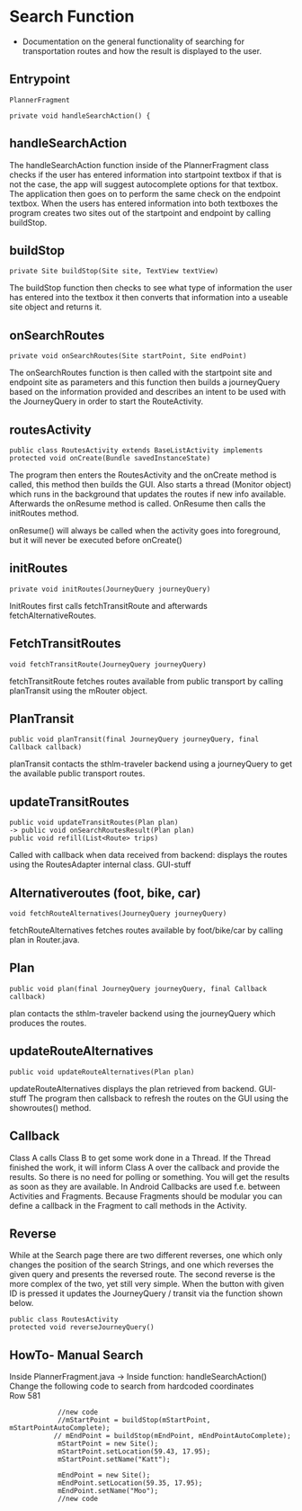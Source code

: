 
# Search Function

- Documentation on the general functionality of searching for transportation routes and how the result is displayed to the user.
## Entrypoint

```
PlannerFragment

private void handleSearchAction() {
```
## handleSearchAction
The handleSearchAction function inside of the PlannerFragment class checks if the user has entered information into startpoint textbox if that is not the case, the app will suggest autocomplete options for that textbox. The application then goes on to perform the same check on the endpoint textbox. When the users has entered information into both textboxes the program creates two sites out of the startpoint and endpoint by calling buildStop.

## buildStop
```
private Site buildStop(Site site, TextView textView)
```


The buildStop function then checks to see what type of information the user has entered into the textbox it then converts that information into a useable site object and returns it.

## onSearchRoutes
```
private void onSearchRoutes(Site startPoint, Site endPoint) 
```

The onSearchRoutes function is then called with the startpoint site and endpoint site as parameters and this function then builds a journeyQuery based on the information provided and describes an intent to be used with the JourneyQuery in order to start the RouteActivity. 

## routesActivity

```
public class RoutesActivity extends BaseListActivity implements
protected void onCreate(Bundle savedInstanceState)
```

The program then enters the RoutesActivity and the onCreate method is called, this method then builds the GUI. Also starts a thread (Monitor object) which runs in the background that updates the routes if new info available.  Afterwards the onResume method is called. OnResume then calls the initRoutes method. 

onResume() will always be called when the activity goes into foreground, but it will never be executed before onCreate() 

## initRoutes

```
private void initRoutes(JourneyQuery journeyQuery)
```

InitRoutes first calls fetchTransitRoute and afterwards fetchAlternativeRoutes.

## FetchTransitRoutes
```
void fetchTransitRoute(JourneyQuery journeyQuery)
```

fetchTransitRoute fetches routes available from public transport by calling planTransit using the mRouter object.

## PlanTransit
```
public void planTransit(final JourneyQuery journeyQuery, final Callback callback)
```

planTransit contacts the sthlm-traveler backend using a journeyQuery to get the available public transport routes.

## updateTransitRoutes

```
public void updateTransitRoutes(Plan plan)
-> public void onSearchRoutesResult(Plan plan)
public void refill(List<Route> trips) 
```

Called with callback when data received from backend: displays the routes using the RoutesAdapter internal class. GUI-stuff



## Alternativeroutes (foot, bike, car)
```
void fetchRouteAlternatives(JourneyQuery journeyQuery)
```

fetchRouteAlternatives fetches routes available by foot/bike/car by calling plan in Router.java.

## Plan
```
public void plan(final JourneyQuery journeyQuery, final Callback callback)
```

plan contacts the sthlm-traveler backend using the journeyQuery which produces the routes.

## updateRouteAlternatives
```
public void updateRouteAlternatives(Plan plan)
```

updateRouteAlternatives displays the plan retrieved from backend. GUI-stuff
The program then callsback to refresh the routes on the GUI using the showroutes() method.


## Callback
Class A calls Class B to get some work done in a Thread. If the Thread finished the work, it will inform Class A over the callback and provide the results. So there is no need for polling or something. You will get the results as soon as they are available.
In Android Callbacks are used f.e. between Activities and Fragments. Because Fragments should be modular you can define a callback in the Fragment to call methods in the Activity.

## Reverse
While at the Search page there are two different reverses, one which only changes the position of the search Strings, and one which reverses the given query and presents the reversed route. The second reverse is the more complex of the two, yet still very simple. When the button with given ID is pressed it updates the JourneyQuery / transit via the function shown below.
```
public class RoutesActivity
protected void reverseJourneyQuery()
```

## HowTo- Manual Search

Inside PlannerFragment.java 
 -> Inside function:  handleSearchAction()
 <br/>
 Change the following code to search from hardcoded coordinates
 <br/>
Row 581
```
            //new code
            //mStartPoint = buildStop(mStartPoint, mStartPointAutoComplete);
           // mEndPoint = buildStop(mEndPoint, mEndPointAutoComplete);
            mStartPoint = new Site();
            mStartPoint.setLocation(59.43, 17.95);
            mStartPoint.setName("Katt");

            mEndPoint = new Site();
            mEndPoint.setLocation(59.35, 17.95);
            mEndPoint.setName("Moo");
            //new code
```
